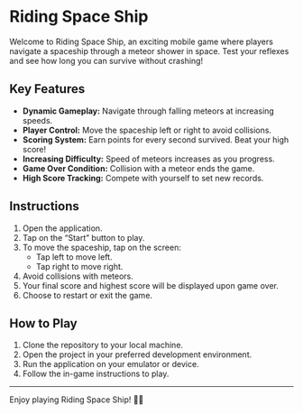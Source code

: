# Riding Space Ship

Welcome to Riding Space Ship, an exciting mobile game where players navigate a spaceship through a meteor shower in space. Test your reflexes and see how long you can survive without crashing!

## Key Features

- **Dynamic Gameplay:** Navigate through falling meteors at increasing speeds.
- **Player Control:** Move the spaceship left or right to avoid collisions.
- **Scoring System:** Earn points for every second survived. Beat your high score!
- **Increasing Difficulty:** Speed of meteors increases as you progress.
- **Game Over Condition:** Collision with a meteor ends the game.
- **High Score Tracking:** Compete with yourself to set new records.

## Instructions

1. Open the application.
2. Tap on the “Start” button to play.
3. To move the spaceship, tap on the screen:
   - Tap left to move left.
   - Tap right to move right.
4. Avoid collisions with meteors.
5. Your final score and highest score will be displayed upon game over.
6. Choose to restart or exit the game.

## How to Play

1. Clone the repository to your local machine.
2. Open the project in your preferred development environment.
3. Run the application on your emulator or device.
4. Follow the in-game instructions to play.


---

Enjoy playing Riding Space Ship! 🚀🌌




